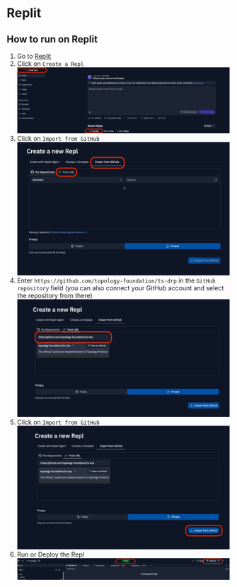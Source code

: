 # Replit

## How to run on Replit

1. Go to [Replit](https://replit.com/~)
2. Click on `Create a Repl`
![](./screenshot/create-repl.jpg)
3. Click on `Import from GitHub`
![](./screenshot/import-from-github-step-1.jpg)
4. Enter `https://github.com/topology-foundation/ts-drp` in the `GitHub repository` field (you can also connect your GitHub account and select the repository from there)
![](./screenshot/import-from-github-step-2.jpg)
5. Click on `Import from GitHub`
![](./screenshot/import-from-github-step-3.jpg)
1. Run or Deploy the Repl
![](./screenshot/run-or-deploy.jpg)

